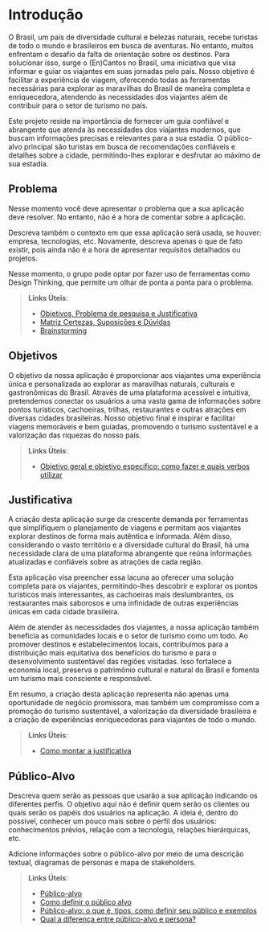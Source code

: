 # Introdução

O Brasil, um país de diversidade cultural e belezas naturais, recebe turistas de todo o mundo e brasileiros em busca de aventuras. No entanto, muitos enfrentam o desafio da falta de orientação sobre os destinos. Para solucionar isso, surge o (En)Cantos no Brasil, uma iniciativa que visa informar e guiar os viajantes em suas jornadas pelo país. Nosso objetivo é facilitar a experiência de viagem, oferecendo todas as ferramentas necessárias para explorar as maravilhas do Brasil de maneira completa e enriquecedora, atendendo às necessidades dos viajantes além de contribuir para o setor de turismo no país.
 
Este projeto reside na importância de fornecer um guia confiável e abrangente que atenda às necessidades dos viajantes modernos, que buscam informações precisas e relevantes para a sua estadia. O público-alvo principal são turistas em busca de recomendações confiáveis e detalhes sobre a cidade, permitindo-lhes explorar e desfrutar ao máximo de sua estadia.

## Problema
Nesse momento você deve apresentar o problema que a sua aplicação deve  resolver. No entanto, não é a hora de comentar sobre a aplicação.

Descreva também o contexto em que essa aplicação será usada, se  houver: empresa, tecnologias, etc. Novamente, descreva apenas o que de  fato existir, pois ainda não é a hora de apresentar requisitos  detalhados ou projetos.

Nesse momento, o grupo pode optar por fazer uso  de ferramentas como Design Thinking, que permite um olhar de ponta a ponta para o problema.

> **Links Úteis**:
> - [Objetivos, Problema de pesquisa e Justificativa](https://medium.com/@versioparole/objetivos-problema-de-pesquisa-e-justificativa-c98c8233b9c3)
> - [Matriz Certezas, Suposições e Dúvidas](https://medium.com/educa%C3%A7%C3%A3o-fora-da-caixa/matriz-certezas-suposi%C3%A7%C3%B5es-e-d%C3%BAvidas-fa2263633655)
> - [Brainstorming](https://www.euax.com.br/2018/09/brainstorming/)

## Objetivos

O objetivo da nossa aplicação é proporcionar aos viajantes uma experiência única e personalizada ao explorar as maravilhas naturais, culturais e gastronômicas do Brasil. Através de uma plataforma acessível e intuitiva, pretendemos conectar os usuários a uma vasta gama de informações sobre pontos turísticos, cachoeiras, trilhas, restaurantes e outras atrações em diversas cidades brasileiras. Nosso objetivo final é inspirar e facilitar viagens memoráveis e bem guiadas, promovendo o turismo sustentável e a valorização das riquezas do nosso país.

 
> **Links Úteis**:
> - [Objetivo geral e objetivo específico: como fazer e quais verbos utilizar](https://blog.mettzer.com/diferenca-entre-objetivo-geral-e-objetivo-especifico/)

## Justificativa

A criação desta aplicação surge da crescente demanda por ferramentas que simplifiquem o planejamento de viagens e permitam aos viajantes explorar destinos de forma mais autêntica e informada. Além disso, considerando o vasto território e a diversidade cultural do Brasil, há uma necessidade clara de uma plataforma abrangente que reúna informações atualizadas e confiáveis sobre as atrações de cada região.

Esta aplicação visa preencher essa lacuna ao oferecer uma solução completa para os viajantes, permitindo-lhes descobrir e explorar os pontos turísticos mais interessantes, as cachoeiras mais deslumbrantes, os restaurantes mais saborosos e uma infinidade de outras experiências únicas em cada cidade brasileira.

Além de atender às necessidades dos viajantes, a nossa aplicação também beneficia as comunidades locais e o setor de turismo como um todo. Ao promover destinos e estabelecimentos locais, contribuímos para a distribuição mais equitativa dos benefícios do turismo e para o desenvolvimento sustentável das regiões visitadas. Isso fortalece a economia local, preserva o patrimônio cultural e natural do Brasil e fomenta um turismo mais consciente e responsável.

Em resumo, a criação desta aplicação representa não apenas uma oportunidade de negócio promissora, mas também um compromisso com a promoção do turismo sustentável, a valorização da diversidade brasileira e a criação de experiências enriquecedoras para viajantes de todo o mundo.

> **Links Úteis**:
> - [Como montar a justificativa](https://guiadamonografia.com.br/como-montar-justificativa-do-tcc/)

## Público-Alvo

Descreva quem serão as pessoas que usarão a sua aplicação indicando os diferentes perfis. O objetivo aqui não é definir quem serão os clientes ou quais serão os papéis dos usuários na aplicação. A ideia é, dentro do possível, conhecer um pouco mais sobre o perfil dos usuários: conhecimentos prévios, relação com a tecnologia, relações
hierárquicas, etc.

Adicione informações sobre o público-alvo por meio de uma descrição textual, diagramas de personas e mapa de stakeholders.

> **Links Úteis**:
> - [Público-alvo](https://blog.hotmart.com/pt-br/publico-alvo/)
> - [Como definir o público alvo](https://exame.com/pme/5-dicas-essenciais-para-definir-o-publico-alvo-do-seu-negocio/)
> - [Público-alvo: o que é, tipos, como definir seu público e exemplos](https://klickpages.com.br/blog/publico-alvo-o-que-e/)
> - [Qual a diferença entre público-alvo e persona?](https://rockcontent.com/blog/diferenca-publico-alvo-e-persona/)
